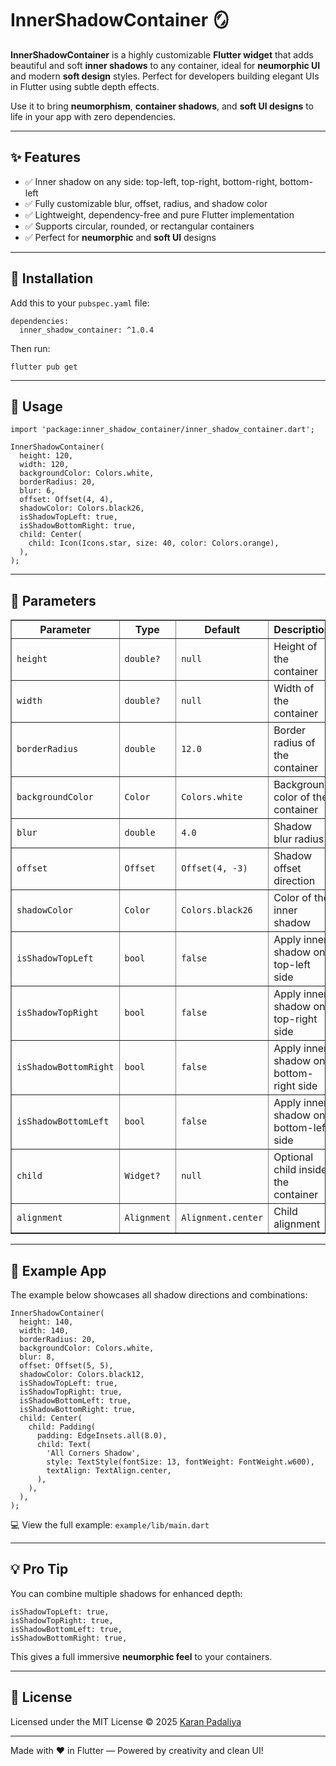 <h1>InnerShadowContainer 🪞</h1>

<p><strong>InnerShadowContainer</strong> is a highly customizable <strong>Flutter widget</strong> that adds beautiful and soft <strong>inner shadows</strong> to any container, ideal for <strong>neumorphic UI</strong> and modern <strong>soft design</strong> styles. Perfect for developers building elegant UIs in Flutter using subtle depth effects.</p>

<p>Use it to bring <strong>neumorphism</strong>, <strong>container shadows</strong>, and <strong>soft UI designs</strong> to life in your app with zero dependencies.</p>

<hr>

<h2>✨ Features</h2>
<ul>
  <li>✅ Inner shadow on any side: top-left, top-right, bottom-right, bottom-left</li>
  <li>✅ Fully customizable blur, offset, radius, and shadow color</li>
  <li>✅ Lightweight, dependency-free and pure Flutter implementation</li>
  <li>✅ Supports circular, rounded, or rectangular containers</li>
  <li>✅ Perfect for <strong>neumorphic</strong> and <strong>soft UI</strong> designs</li>
</ul>

<hr>

<h2>🚀 Installation</h2>
<p>Add this to your <code>pubspec.yaml</code> file:</p>

<pre><code>dependencies:
  inner_shadow_container: ^1.0.4
</code></pre>

<p>Then run:</p>
<pre><code>flutter pub get</code></pre>

<hr>

<h2>🔧 Usage</h2>

<pre><code class="language-dart">import 'package:inner_shadow_container/inner_shadow_container.dart';

InnerShadowContainer(
  height: 120,
  width: 120,
  backgroundColor: Colors.white,
  borderRadius: 20,
  blur: 6,
  offset: Offset(4, 4),
  shadowColor: Colors.black26,
  isShadowTopLeft: true,
  isShadowBottomRight: true,
  child: Center(
    child: Icon(Icons.star, size: 40, color: Colors.orange),
  ),
);
</code></pre>

<hr>

<h2>📐 Parameters</h2>

<table border="1" cellspacing="0" cellpadding="8">
  <thead>
    <tr>
      <th>Parameter</th>
      <th>Type</th>
      <th>Default</th>
      <th>Description</th>
    </tr>
  </thead>
  <tbody>
    <tr><td><code>height</code></td><td><code>double?</code></td><td><code>null</code></td><td>Height of the container</td></tr>
    <tr><td><code>width</code></td><td><code>double?</code></td><td><code>null</code></td><td>Width of the container</td></tr>
    <tr><td><code>borderRadius</code></td><td><code>double</code></td><td><code>12.0</code></td><td>Border radius of the container</td></tr>
    <tr><td><code>backgroundColor</code></td><td><code>Color</code></td><td><code>Colors.white</code></td><td>Background color of the container</td></tr>
    <tr><td><code>blur</code></td><td><code>double</code></td><td><code>4.0</code></td><td>Shadow blur radius</td></tr>
    <tr><td><code>offset</code></td><td><code>Offset</code></td><td><code>Offset(4, -3)</code></td><td>Shadow offset direction</td></tr>
    <tr><td><code>shadowColor</code></td><td><code>Color</code></td><td><code>Colors.black26</code></td><td>Color of the inner shadow</td></tr>
    <tr><td><code>isShadowTopLeft</code></td><td><code>bool</code></td><td><code>false</code></td><td>Apply inner shadow on top-left side</td></tr>
    <tr><td><code>isShadowTopRight</code></td><td><code>bool</code></td><td><code>false</code></td><td>Apply inner shadow on top-right side</td></tr>
    <tr><td><code>isShadowBottomRight</code></td><td><code>bool</code></td><td><code>false</code></td><td>Apply inner shadow on bottom-right side</td></tr>
    <tr><td><code>isShadowBottomLeft</code></td><td><code>bool</code></td><td><code>false</code></td><td>Apply inner shadow on bottom-left side</td></tr>
    <tr><td><code>child</code></td><td><code>Widget?</code></td><td><code>null</code></td><td>Optional child inside the container</td></tr>
    <tr><td><code>alignment</code></td><td><code>Alignment</code></td><td><code>Alignment.center</code></td><td>Child alignment</td></tr>
  </tbody>
</table>

<hr>

<h2>🧪 Example App</h2>

<p>The example below showcases all shadow directions and combinations:</p>

<pre><code class="language-dart">InnerShadowContainer(
  height: 140,
  width: 140,
  borderRadius: 20,
  backgroundColor: Colors.white,
  blur: 8,
  offset: Offset(5, 5),
  shadowColor: Colors.black12,
  isShadowTopLeft: true,
  isShadowTopRight: true,
  isShadowBottomLeft: true,
  isShadowBottomRight: true,
  child: Center(
    child: Padding(
      padding: EdgeInsets.all(8.0),
      child: Text(
        'All Corners Shadow',
        style: TextStyle(fontSize: 13, fontWeight: FontWeight.w600),
        textAlign: TextAlign.center,
      ),
    ),
  ),
);
</code></pre>

💻 View the full example: `example/lib/main.dart`

<hr>

<h2>💡 Pro Tip</h2>

<p>You can combine multiple shadows for enhanced depth:</p>

<pre><code class="language-dart">isShadowTopLeft: true,
isShadowTopRight: true,
isShadowBottomLeft: true,
isShadowBottomRight: true,
</code></pre>

<p>This gives a full immersive <strong>neumorphic feel</strong> to your containers.</p>

<hr>

<h2>📄 License</h2>
<p>Licensed under the MIT License © 2025 <a href="https://www.linkedin.com/in/karan-padaliya-73aaa81b4/">Karan Padaliya</a></p>

<hr>

<p>Made with ❤️ in Flutter — Powered by creativity and clean UI!</p>
